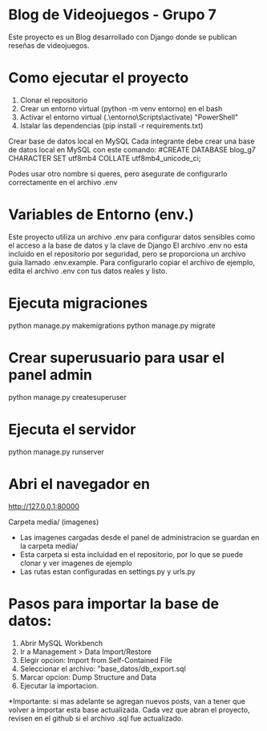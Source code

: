 # Blog de Videojuegos - Grupo 7

Este proyecto es un Blog desarrollado con Django donde se publican reseñas de videojuegos. 

# Como ejecutar el proyecto

1. Clonar el repositorio
2. Crear un entorno virtual (python -m venv entorno) en el bash
3. Activar el entorno virtual (.\entorno\Scripts\activate) "PowerShell"
4. Istalar las dependencias (pip install -r requirements.txt)

Crear base de datos local en MySQL
Cada integrante debe crear una base de datos local en MySQL con este comando: 
#CREATE DATABASE blog_g7 CHARACTER SET utf8mb4 COLLATE utf8mb4_unicode_ci;

Podes usar otro nombre si queres, pero asegurate de configurarlo correctamente en el archivo .env

# Variables de Entorno (env.)
Este proyecto utiliza un archivo .env para configurar datos sensibles como el acceso a la base de datos y la clave de Django 
El archivo .env no esta incluido en el repositorio por seguridad, pero se proporciona un archivo guia llamado .env.example. Para configurarlo copiar el archivo de ejemplo, edita el archivo .env con tus datos reales y listo.

# Ejecuta migraciones
python manage.py makemigrations
python manage.py migrate

# Crear superusuario para usar el panel admin
python manage.py createsuperuser

# Ejecuta el servidor
python manage.py runserver

# Abri el navegador en 
http://127.0.0.1:80000

Carpeta media/ (imagenes)

* Las imagenes cargadas desde el panel de administracion se guardan en la carpeta media/
* Esta carpeta si esta incluidad en el repositorio, por lo que se puede clonar y ver imagenes de ejemplo
* Las rutas estan configuradas en settings.py y urls.py

# Pasos para importar la base de datos:

1. Abrir MySQL Workbench
2. Ir a Management > Data Import/Restore
3. Elegir opcion: Import from Self-Contained File
4. Seleccionar el archivo: "base_datos/db_export.sql
5. Marcar opcion: Dump Structure and Data
6. Ejecutar la importacion.

*Importante: si mas adelante se agregan nuevos posts, van a tener que volver a importar esta base actualizada. Cada vez que abran el proyecto, revisen en el github si el archivo .sql fue actualizado. 